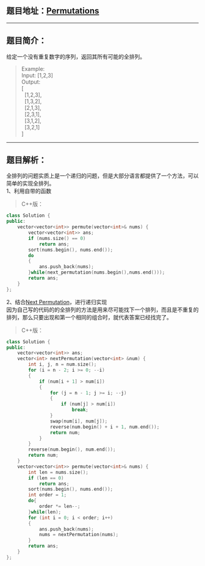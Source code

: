 ## 题目地址：[Permutations](https://leetcode.com/problems/permutations/)
---
## 题目简介：
给定一个没有重复数字的序列，返回其所有可能的全排列。     
> Example:   
> Input: [1,2,3]   
> Output:   
> [   
> &nbsp;&nbsp;[1,2,3],   
> &nbsp;&nbsp;[1,3,2],   
> &nbsp;&nbsp;[2,1,3],   
> &nbsp;&nbsp;[2,3,1],   
> &nbsp;&nbsp;[3,1,2],   
> &nbsp;&nbsp;[3,2,1]   
> ]    

---
## 题目解析：    
全排列的问题实质上是一个递归的问题，但是大部分语言都提供了一个方法，可以简单的实现全排列。    
1、利用自带的函数    
> C++版：

```c++
class Solution {
public:
    vector<vector<int>> permute(vector<int>& nums) {
        vector<vector<int>> ans;
        if (nums.size() == 0)
            return ans;
        sort(nums.begin(), nums.end());
        do
        {
            ans.push_back(nums);
        }while(next_permutation(nums.begin(),nums.end()));
        return ans;
    }
};
```
2、结合[Next Permutation](https://leetcode.com/problems/next-permutation/)，进行递归实现     
因为自己写的代码的的全排列的方法是用来尽可能找下一个排列，而且是不重复的排列，那么只要出现和第一个相同的组合时，就代表答案已经找完了。   
> C++版：

```c++
class Solution {
public:
    vector<vector<int>> ans;
    vector<int> nextPermutation(vector<int> &num) {
        int i, j, n = num.size();
        for (i = n - 2; i >= 0; --i) 
        {
            if (num[i + 1] > num[i])
            {
                for (j = n - 1; j >= i; --j) 
                {
                    if (num[j] > num[i])
                        break;
                }
                swap(num[i], num[j]);
                reverse(num.begin() + i + 1, num.end()); 
                return num;
            }
        }
        reverse(num.begin(), num.end());
        return num;
    }
    vector<vector<int>> permute(vector<int>& nums) {
        int len = nums.size();
        if (len == 0)
            return ans;
        sort(nums.begin(), nums.end());
        int order = 1;
        do{
            order *= len--;
        }while(len);
        for (int i = 0; i < order; i++)
        {
            ans.push_back(nums);
            nums = nextPermutation(nums);
        }
        return ans;
    }
};
```
